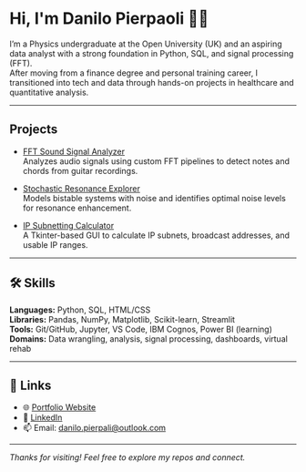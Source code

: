# Hi, I'm Danilo Pierpaoli 🤌🏻

I’m a Physics undergraduate at the Open University (UK) and an aspiring data analyst with a strong foundation in Python, SQL, and signal processing (FFT).  
After moving from a finance degree and personal training career, I transitioned into tech and data through hands-on projects in healthcare and quantitative analysis.

-----------------------------------------------------------

## Projects

-  [FFT Sound Signal Analyzer](https://github.com/DaniloPierpaoli/FFT-Signal-Analysis)  
  Analyzes audio signals using custom FFT pipelines to detect notes and chords from guitar recordings.

- [Stochastic Resonance Explorer](https://github.com/DaniloPierpaoli/FFT-Signal-Analysis)  
  Models bistable systems with noise and identifies optimal noise levels for resonance enhancement.

-  [IP Subnetting Calculator](https://github.com/DaniloPierpaoli/IP-subnetting-calculator-APP)  
  A Tkinter-based GUI to calculate IP subnets, broadcast addresses, and usable IP ranges.

-----------------------------------------------------------

## 🛠️ Skills

**Languages:** Python, SQL, HTML/CSS  
**Libraries:** Pandas, NumPy, Matplotlib, Scikit-learn, Streamlit  
**Tools:** Git/GitHub, Jupyter, VS Code, IBM Cognos, Power BI (learning)  
**Domains:** Data wrangling, analysis, signal processing, dashboards, virtual rehab

-----------------------------------------------------------

## 🔗 Links

- 🌐 [Portfolio Website](https://danilopierpaoli.github.io/danilo-pierpaoli.github.io)
- 💼 [LinkedIn](https://www.linkedin.com/in/danilo-pierpaoli)
- 📫 Email: [danilo.pierpali@outlook.com](mailto:danilo.pierpali@outlook.com)

---

_Thanks for visiting! Feel free to explore my repos and connect._
